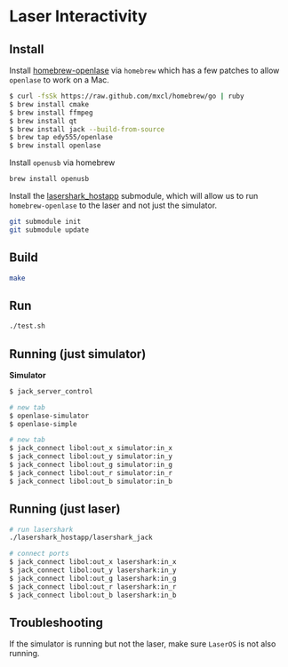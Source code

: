 # Laser Interactivity

## Install

Install [homebrew-openlase](https://github.com/edy555/homebrew-openlase) via `homebrew` which has a few patches to allow `openlase` to work on a Mac.

```sh
$ curl -fsSk https://raw.github.com/mxcl/homebrew/go | ruby
$ brew install cmake
$ brew install ffmpeg
$ brew install qt
$ brew install jack --build-from-source
$ brew tap edy555/openlase
$ brew install openlase
```

Install `openusb` via homebrew

```sh
brew install openusb
```

Install the [lasershark_hostapp](https://github.com/marcan/lasershark_hostapp) submodule, which will allow us to run `homebrew-openlase` to the laser and not just the simulator.

```sh
git submodule init
git submodule update
```

## Build ##

```sh
make
```

## Run

```sh
./test.sh
```

## Running (just simulator)

**Simulator**

```sh
$ jack_server_control

# new tab
$ openlase-simulator 
$ openlase-simple

# new tab
$ jack_connect libol:out_x simulator:in_x
$ jack_connect libol:out_y simulator:in_y
$ jack_connect libol:out_g simulator:in_g
$ jack_connect libol:out_r simulator:in_r
$ jack_connect libol:out_b simulator:in_b
```

## Running (just laser)

```sh
# run lasershark
./lasershark_hostapp/lasershark_jack

# connect ports
$ jack_connect libol:out_x lasershark:in_x
$ jack_connect libol:out_y lasershark:in_y
$ jack_connect libol:out_g lasershark:in_g
$ jack_connect libol:out_r lasershark:in_r
$ jack_connect libol:out_b lasershark:in_b
```

## Troubleshooting ##

If the simulator is running but not the laser, make sure `LaserOS` is not also running.  


 